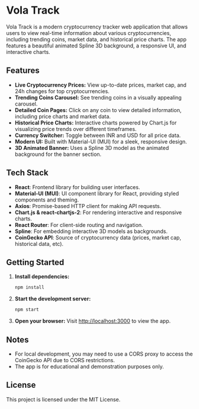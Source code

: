 # Vola Track

Vola Track is a modern cryptocurrency tracker web application that allows users to view real-time information about various cryptocurrencies, including trending coins, market data, and historical price charts. The app features a beautiful animated Spline 3D background, a responsive UI, and interactive charts.

## Features
- **Live Cryptocurrency Prices:** View up-to-date prices, market cap, and 24h changes for top cryptocurrencies.
- **Trending Coins Carousel:** See trending coins in a visually appealing carousel.
- **Detailed Coin Pages:** Click on any coin to view detailed information, including price charts and market data.
- **Historical Price Charts:** Interactive charts powered by Chart.js for visualizing price trends over different timeframes.
- **Currency Switcher:** Toggle between INR and USD for all price data.
- **Modern UI:** Built with Material-UI (MUI) for a sleek, responsive design.
- **3D Animated Banner:** Uses a Spline 3D model as the animated background for the banner section.

## Tech Stack
- **React**: Frontend library for building user interfaces.
- **Material-UI (MUI)**: UI component library for React, providing styled components and theming.
- **Axios**: Promise-based HTTP client for making API requests.
- **Chart.js & react-chartjs-2**: For rendering interactive and responsive charts.
- **React Router**: For client-side routing and navigation.
- **Spline**: For embedding interactive 3D models as backgrounds.
- **CoinGecko API**: Source of cryptocurrency data (prices, market cap, historical data, etc).

## Getting Started
1. **Install dependencies:**
   ```sh
   npm install
   ```
2. **Start the development server:**
   ```sh
   npm start
   ```
3. **Open your browser:**
   Visit [http://localhost:3000](http://localhost:3000) to view the app.

## Notes
- For local development, you may need to use a CORS proxy to access the CoinGecko API due to CORS restrictions.
- The app is for educational and demonstration purposes only.

## License
This project is licensed under the MIT License.
